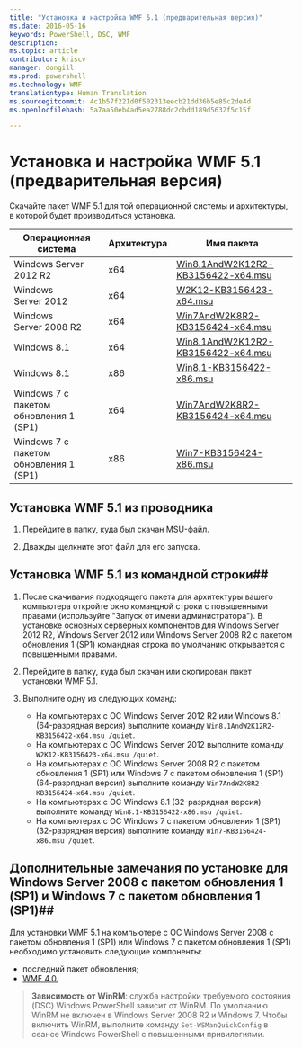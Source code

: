 ```yaml
---
title: "Установка и настройка WMF 5.1 (предварительная версия)"
ms.date: 2016-05-16
keywords: PowerShell, DSC, WMF
description: 
ms.topic: article
contributor: kriscv
manager: dongill
ms.prod: powershell
ms.technology: WMF
translationtype: Human Translation
ms.sourcegitcommit: 4c1b57f221d0f502313eecb21dd36b5e85c2de4d
ms.openlocfilehash: 5a7aa50eb4ad5ea2788dc2cbdd189d5632f5c15f

---
```


# Установка и настройка WMF 5.1 (предварительная версия) #

Скачайте пакет WMF 5.1 для той операционной системы и архитектуры, в которой будет производиться установка.

| Операционная система       | Архитектура | Имя пакета              |
|------------------------|--------------|---------------------------|
| Windows Server 2012 R2 | x64      | [Win8.1AndW2K12R2-KB3156422-x64.msu](http://go.microsoft.com/fwlink/?LinkId=717507) |
| Windows Server 2012    | x64      | [W2K12-KB3156423-x64.msu](http://go.microsoft.com/fwlink/?LinkId=717506) |
| Windows Server 2008 R2 | x64      | [Win7AndW2K8R2-KB3156424-x64.msu](http://go.microsoft.com/fwlink/?LinkId=717504) |
| Windows 8.1            | x64          | [Win8.1AndW2K12R2-KB3156422-x64.msu](http://go.microsoft.com/fwlink/?LinkId=717507) |
| Windows 8.1            | x86          | [Win8.1-KB3156422-x86.msu](http://go.microsoft.com/fwlink/?LinkID=717963) |
| Windows 7 с пакетом обновления 1 (SP1)          | x64          | [Win7AndW2K8R2-KB3156424-x64.msu](http://go.microsoft.com/fwlink/?LinkId=717504) |
| Windows 7 с пакетом обновления 1 (SP1)          | x86          | [Win7-KB3156424-x86.msu](http://go.microsoft.com/fwlink/?LinkID=717962) |


## Установка WMF 5.1 из проводника

1. Перейдите в папку, куда был скачан MSU-файл.

2. Дважды щелкните этот файл для его запуска.

## Установка WMF 5.1 из командной строки##

1. После скачивания подходящего пакета для архитектуры вашего компьютера откройте окно командной строки с повышенными правами (используйте "Запуск от имени администратора"). В установке основных серверных компонентов для Windows Server 2012 R2, Windows Server 2012 или Windows Server 2008 R2 с пакетом обновления 1 (SP1) командная строка по умолчанию открывается с повышенными правами.

2. Перейдите в папку, куда был скачан или скопирован пакет установки WMF 5.1.

3. Выполните одну из следующих команд:
    - На компьютерах с ОС Windows Server 2012 R2 или Windows 8.1 (64-разрядная версия) выполните команду `Win8.1AndW2K12R2-KB3156422-x64.msu /quiet`.
    - На компьютерах с ОС Windows Server 2012 выполните команду `W2K12-KB3156423-x64.msu /quiet`.
    - На компьютерах с ОС Windows Server 2008 R2 с пакетом обновления 1 (SP1) или Windows 7 с пакетом обновления 1 (SP1) (64-разрядная версия) выполните команду `Win7AndW2K8R2-KB3156424-x64.msu /quiet`.
    - На компьютерах с ОС Windows 8.1 (32-разрядная версия) выполните команду `Win8.1-KB3156422-x86.msu /quiet`.
    - На компьютерах с ОС Windows 7 с пакетом обновления 1 (SP1) (32-разрядная версия) выполните команду `Win7-KB3156424-x86.msu /quiet`.

## Дополнительные замечания по установке для Windows Server 2008 с пакетом обновления 1 (SP1) и Windows 7 с пакетом обновления 1 (SP1)##
Для установки WMF 5.1 на компьютере с ОС Windows Server 2008 с пакетом обновления 1 (SP1) или Windows 7 с пакетом обновления 1 (SP1) необходимо установить следующие компоненты:
- последний пакет обновления;
- [WMF 4.0.](http://www.microsoft.com/en-us/download/details.aspx?id=40855)

> **Зависимость от WinRM**: служба настройки требуемого состояния (DSC) Windows PowerShell зависит от WinRM. По умолчанию WinRM не включен в Windows Server 2008 R2 и Windows 7. Чтобы включить WinRM, выполните команду `Set-WSManQuickConfig` в сеансе Windows PowerShell с повышенными привилегиями.



<!--HONumber=Jul16_HO1-->


